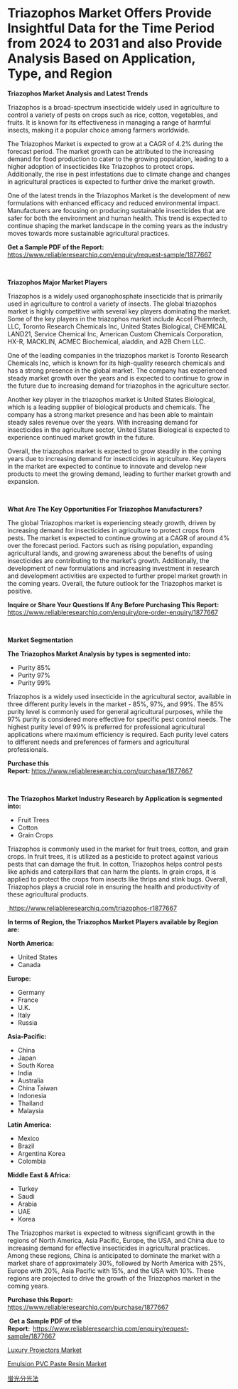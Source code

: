 <p><h1>Triazophos Market Offers Provide Insightful Data for the Time Period from 2024 to 2031 and also Provide Analysis Based on Application, Type, and Region</h1></p><p><strong>Triazophos Market Analysis and Latest Trends</strong></p>
<p><p>Triazophos is a broad-spectrum insecticide widely used in agriculture to control a variety of pests on crops such as rice, cotton, vegetables, and fruits. It is known for its effectiveness in managing a range of harmful insects, making it a popular choice among farmers worldwide.</p><p>The Triazophos Market is expected to grow at a CAGR of 4.2% during the forecast period. The market growth can be attributed to the increasing demand for food production to cater to the growing population, leading to a higher adoption of insecticides like Triazophos to protect crops. Additionally, the rise in pest infestations due to climate change and changes in agricultural practices is expected to further drive the market growth.</p><p>One of the latest trends in the Triazophos Market is the development of new formulations with enhanced efficacy and reduced environmental impact. Manufacturers are focusing on producing sustainable insecticides that are safer for both the environment and human health. This trend is expected to continue shaping the market landscape in the coming years as the industry moves towards more sustainable agricultural practices.</p></p>
<p><strong>Get a Sample PDF of the Report:&nbsp;</strong> <a href="https://www.reliableresearchiq.com/enquiry/request-sample/1877667">https://www.reliableresearchiq.com/enquiry/request-sample/1877667</a></p>
<p>&nbsp;</p>
<p><strong>Triazophos Major Market Players</strong></p>
<p><p>Triazophos is a widely used organophosphate insecticide that is primarily used in agriculture to control a variety of insects. The global triazophos market is highly competitive with several key players dominating the market. Some of the key players in the triazophos market include Accel Pharmtech, LLC, Toronto Research Chemicals Inc, United States Biological, CHEMICAL LAND21, Service Chemical Inc, American Custom Chemicals Corporation, HX-R, MACKLIN, ACMEC Biochemical, aladdin, and A2B Chem LLC.</p><p>One of the leading companies in the triazophos market is Toronto Research Chemicals Inc, which is known for its high-quality research chemicals and has a strong presence in the global market. The company has experienced steady market growth over the years and is expected to continue to grow in the future due to increasing demand for triazophos in the agriculture sector.</p><p>Another key player in the triazophos market is United States Biological, which is a leading supplier of biological products and chemicals. The company has a strong market presence and has been able to maintain steady sales revenue over the years. With increasing demand for insecticides in the agriculture sector, United States Biological is expected to experience continued market growth in the future.</p><p>Overall, the triazophos market is expected to grow steadily in the coming years due to increasing demand for insecticides in agriculture. Key players in the market are expected to continue to innovate and develop new products to meet the growing demand, leading to further market growth and expansion.</p></p>
<p>&nbsp;</p>
<p><strong>What Are The Key Opportunities For Triazophos Manufacturers?</strong></p>
<p><p>The global Triazophos market is experiencing steady growth, driven by increasing demand for insecticides in agriculture to protect crops from pests. The market is expected to continue growing at a CAGR of around 4% over the forecast period. Factors such as rising population, expanding agricultural lands, and growing awareness about the benefits of using insecticides are contributing to the market's growth. Additionally, the development of new formulations and increasing investment in research and development activities are expected to further propel market growth in the coming years. Overall, the future outlook for the Triazophos market is positive.</p></p>
<p><strong>Inquire or Share Your Questions If Any Before Purchasing This Report:</strong> <a href="https://www.reliableresearchiq.com/enquiry/pre-order-enquiry/1877667">https://www.reliableresearchiq.com/enquiry/pre-order-enquiry/1877667</a></p>
<p>&nbsp;</p>
<p><strong>Market Segmentation</strong></p>
<p><strong>The Triazophos Market Analysis by types is segmented into:</strong></p>
<p><ul><li>Purity 85%</li><li>Purity 97%</li><li>Purity 99%</li></ul></p>
<p><p>Triazophos is a widely used insecticide in the agricultural sector, available in three different purity levels in the market - 85%, 97%, and 99%. The 85% purity level is commonly used for general agricultural purposes, while the 97% purity is considered more effective for specific pest control needs. The highest purity level of 99% is preferred for professional agricultural applications where maximum efficiency is required. Each purity level caters to different needs and preferences of farmers and agricultural professionals.</p></p>
<p><strong>Purchase this Report:&nbsp;</strong><a href="https://www.reliableresearchiq.com/purchase/1877667">https://www.reliableresearchiq.com/purchase/1877667</a></p>
<p>&nbsp;</p>
<p><strong>The Triazophos Market Industry Research by Application is segmented into:</strong></p>
<p><ul><li>Fruit Trees</li><li>Cotton</li><li>Grain Crops</li></ul></p>
<p><p>Triazophos is commonly used in the market for fruit trees, cotton, and grain crops. In fruit trees, it is utilized as a pesticide to protect against various pests that can damage the fruit. In cotton, Triazophos helps control pests like aphids and caterpillars that can harm the plants. In grain crops, it is applied to protect the crops from insects like thrips and stink bugs. Overall, Triazophos plays a crucial role in ensuring the health and productivity of these agricultural products.</p></p>
<p><a href="https://www.reliableresearchiq.com/triazophos-r1877667">&nbsp;https://www.reliableresearchiq.com/triazophos-r1877667</a></p>
<p><strong>In terms of Region, the Triazophos Market Players available by Region are:</strong></p>
<p>
    <p> <strong> North America: </strong>
        <ul>
            <li>United States</li>
            <li>Canada</li>
        </ul>
        </p> 
    <p> <strong> Europe: </strong>
        <ul>
            <li>Germany</li>
            <li>France</li>
            <li>U.K.</li>
            <li>Italy</li>
            <li>Russia</li>
        </ul>
        </p> 
    <p> <strong> Asia-Pacific: </strong>
        <ul>
            <li>China</li>
            <li>Japan</li>
            <li>South Korea</li>
            <li>India</li>
            <li>Australia</li>
            <li>China Taiwan</li>
            <li>Indonesia</li>
            <li>Thailand</li>
            <li>Malaysia</li>
        </ul>
        </p> 
    <p> <strong> Latin America: </strong>
        <ul>
            <li>Mexico</li>
            <li>Brazil</li>
            <li>Argentina Korea</li>
            <li>Colombia</li>
        </ul>
        </p> 
    <p> <strong> Middle East & Africa: </strong>
        <ul>
            <li>Turkey</li>
            <li>Saudi</li>
            <li>Arabia</li>
            <li>UAE</li>
            <li>Korea</li>
        </ul>
    </p>
    </p>
<p><p>The Triazophos market is expected to witness significant growth in the regions of North America, Asia Pacific, Europe, the USA, and China due to increasing demand for effective insecticides in agricultural practices. Among these regions, China is anticipated to dominate the market with a market share of approximately 30%, followed by North America with 25%, Europe with 20%, Asia Pacific with 15%, and the USA with 10%. These regions are projected to drive the growth of the Triazophos market in the coming years.</p></p>
<p><strong>Purchase this Report: </strong><a href="https://www.reliableresearchiq.com/purchase/1877667">https://www.reliableresearchiq.com/purchase/1877667</a></p>
<p>&nbsp;<strong>Get a Sample PDF of the Report:&nbsp;&nbsp;</strong><a href="https://www.reliableresearchiq.com/enquiry/request-sample/1877667">https://www.reliableresearchiq.com/enquiry/request-sample/1877667</a></p>
<p><strong></strong></p>
<p><p><a href="https://medium.com/@erinveum/insights-into-the-luxury-projectors-market-market-players-market-size-geographical-regions-and-37f4eb8af3c4">Luxury Projectors Market</a></p><p><a href="https://medium.com/@jacobwilkins67/global-emulsion-pvc-paste-resin-market-is-projected-to-grow-at-a-cagr-of-11-forcasted-for-period-827a0bc87cb4">Emulsion PVC Paste Resin Market</a></p><p><a href="https://github.com/ycmtqqhvk3273/Market-Research-Report-List-3/blob/main/2675504193445.md">蛍光分光法</a></p></p>